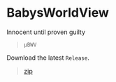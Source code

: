 # BabysWorldView

Innocent until proven guilty

> `µBWV`

Download the latest `Release`.

>[zip](https://github.com/PersonHood/BabysWorldView/archive/refs/tags/v1.0.zip)
